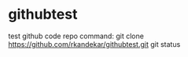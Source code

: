 # githubtest
test github code repo
command:
git clone https://github.com/rkandekar/githubtest.git
git status
